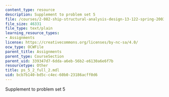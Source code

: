 ```yaml
---
content_type: resource
description: Supplement to problem set 5
file: /courses/2-082-ship-structural-analysis-design-13-122-spring-2003/bcb7b140bd5cc4ec60b023186acff0d6_ps_5_2_full_2.mdl
file_size: 46331
file_type: text/plain
learning_resource_types:
- Assignments
license: https://creativecommons.org/licenses/by-nc-sa/4.0/
ocw_type: OCWFile
parent_title: Assignments
parent_type: CourseSection
parent_uid: 339347d7-6dda-a6eb-56b2-e6130a6e6f7b
resourcetype: Other
title: ps_5_2_full_2.mdl
uid: bcb7b140-bd5c-c4ec-60b0-23186acff0d6
---
```

Supplement to problem set 5